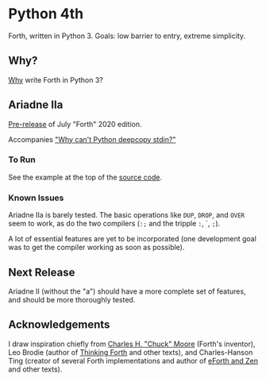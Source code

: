 # Python 4th

Forth, written in Python 3. Goals: low barrier to entry, extreme simplicity.

## Why?

[Why](https://github.com/dmparrishphd/Python4th/blob/master/Doc/why.MD) write Forth in Python 3?

## Ariadne IIa

[Pre-release](https://github.com/dmparrishphd/Python4th/tree/master/2a) of July "Forth" 2020 edition.

Accompanies ["Why can't Python deepcopy stdin?"](https://stackoverflow.com/questions/62373655/why-cant-python-deepcopy-stdin)

### To Run

See the example at the top of the [source code](https://github.com/dmparrishphd/Python4th/blob/master/2a/ariadne2a.py).

### Known Issues

Ariadne IIa is barely tested. The basic operations like `DUP`, `DROP`, and `OVER` seem to work, as do the two compilers (`:;` and the tripple `:`, \`, `;`).

A lot of essential features are yet to be incorporated (one development goal was to get the compiler working as soon as possible).

## Next Release

Ariadne II (without the "a") should have a more complete set of features, and should be more thoroughly tested.

## Acknowledgements

I draw inspiration chiefly from [Charles H. "Chuck" Moore](https://www.youtube.com/watch?v=tb0_V7Tc5MU) (Forth's inventor), Leo Brodie (author of [Thinking Forth](http://thinking-forth.sourceforge.net/) and other texts), and Charles-Hanson Ting (creator of several Forth implementations and author of [eForth and Zen](https://www.amazon.com/eForth-Zen-32-bit-86eForth-Visual-ebook/dp/B06VXR1TX3/) and other texts).
